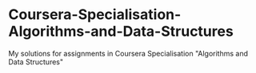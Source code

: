 # Coursera-Specialisation-Algorithms-and-Data-Structures
My solutions for assignments in Coursera Specialisation "Algorithms and Data Structures"
